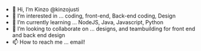 - 👋 Hi, I’m Kinzo @kinzojusti
- 👀 I’m interested in ... coding, front-end, Back-end coding, Design
- 🌱 I’m currently learning ... NodeJS, Java, Javascript, Python
- 💞️ I’m looking to collaborate on ... designs, and teambuilding for front end and back end design
- 📫 How to reach me ... email!

<!---
kinzojusti/kinzojusti is a ✨ special ✨ repository because its `README.md` (this file) appears on your GitHub profile.
You can click the Preview link to take a look at your changes.
--->
